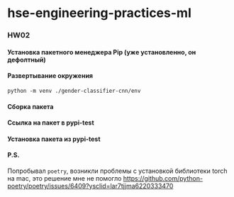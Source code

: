 # hse-engineering-practices-ml

### HW02

#### Установка пакетного менеджера Pip (уже установленно, он дефолтный)

#### Развертывание окружения
```
python -m venv ./gender-classifier-cnn/env
```
#### Сборка пакета

#### Ссылка на пакет в pypi-test

#### Установка пакета из pypi-test

#### P.S. 
Попробывал ```poetry```, возникли проблемы с установкой библиотеки torch на mac, это решение мне не помогло https://github.com/python-poetry/poetry/issues/6409?ysclid=lar7tjjma6220333470